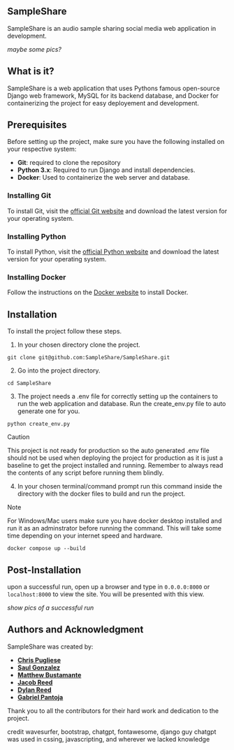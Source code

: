 ## **SampleShare**
SampleShare is an audio sample sharing social media web application in development. 

*maybe some pics?*

## **What is it?**
SampleShare is a web application that uses Pythons famous open-source Django web framework, MySQL for its backend database, and Docker for containerizing the project for easy deployement and development. 

## Prerequisites

Before setting up the project, make sure you have the following installed on your respective system:
- **Git**: required to clone the repository
- **Python 3.x**: Required to run Django and install dependencies.
- **Docker**: Used to containerize the web server and database.

### Installing Git
To install Git, visit the [official Git website](https://git-scm.com/) and download the latest version for your operating system.

### Installing Python
To install Python, visit the [official Python website](https://www.python.org/downloads/) and download the latest version for your operating system.

### Installing Docker
Follow the instructions on the [Docker website](https://docs.docker.com/get-docker/) to install Docker.

## **Installation**
To install the project follow these steps.

1. In your chosen directory clone the project.
```
git clone git@github.com:SampleShare/SampleShare.git
```
2. Go into the project directory. 
```
cd SampleShare
```
3. The project needs a .env file for correctly setting up the containers to run the web application and database. Run the create_env.py file to auto generate one for you.
```
python create_env.py
```
> [!caution] 
> This project is not ready for production so the auto generated .env file should not be used when deploying the project for production as it is just a baseline to get the project installed and running. Remember to always read the contents of any script before running them blindly.

4. In your chosen terminal/command prompt run this command inside the directory with the docker files to build and run the project.
> [!note] 
> For Windows/Mac users make sure you have docker desktop installed and run it as an adminstrator before running the command. This will take some time depending on your internet speed and hardware.
```
docker compose up --build
```

## **Post-Installation**
upon a successful run, open up a browser and type in 
`
0.0.0.0:8000
`
or 
`
localhost:8000
`
to view the site. You will be presented with this view.

*show pics of a successful run*

## **Authors and Acknowledgment**

SampleShare was created by:

- **[Chris Pugliese](https://github.com/chrispugliese)**
- **[Saul Gonzalez](https://github.com/saul178)**
- **[Matthew Bustamante](https://github.com/Matthew-Bustamante)**
- **[Jacob Reed](https://github.com/BeachPeddler)**
- **[Dylan Reed](https://github.com/DylanCReed)**
- **[Gabriel Pantoja](https://github.com/Jeze2)**

Thank you to all the contributors for their hard work and dedication to the project.

credit wavesurfer, bootstrap, chatgpt, fontawesome, django guy
chatgpt was used in cssing, javascripting, and wherever we lacked knowledge 

